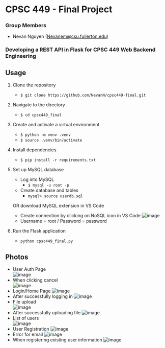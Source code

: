 # CPSC 449 - Final Project

### Group Members
- Nevan Nguyen (Nevanem@csu.fullerton.edu)

### Developing a REST API in Flask for CPSC 449 Web Backend Engineering

## Usage

1. Clone the repository

   - `$ git clone https://github.com/NevanN/cpsc449-final.git`

2. Navigate to the directory

   - `$ cd cpsc449_final`

3. Create and activate a virtual environment

   - `$ python -m venv .venv`
   - `$ source .venv/bin/activate`

4. Install dependencies

   - `$ pip install -r requirements.txt`

5. Set up MySQL database

   - Log into MySQL
     - `$ mysql -u root -p`
   - Create database and tables
     - `mysql> source userdb.sql`
    
   OR download MySQL extension in VS Code
   - Create connection by clicking on NoSQL icon in VS Code
![image](https://github.com/NevanN/cpsc449-final/assets/46946283/ede7f23f-d6d5-4efa-85e7-24fc2349d09f)
   - Username = root / Password = password

6. Run the Flask application

   - `python cpsc449_final.py`

## Photos
- User Auth Page                                                        
![image](https://github.com/NevanN/cpsc449-final/assets/46946283/c68b9496-9775-4e4c-b94a-b3a8e96cc139)
- When clicking cancel                                                     
![image](https://github.com/NevanN/cpsc449-final/assets/46946283/4a3674ca-21cd-42b5-b7c6-3c40c74e8999)
- Login/Home Page
![image](https://github.com/NevanN/cpsc449proj1/assets/46946283/2f5ed5c2-4aa9-47ff-8818-7384c90553e9)
- After successfully logging in
![image](https://github.com/NevanN/cpsc449-final/assets/46946283/0de2e098-bf2c-4ac8-bdd0-bda4df520904)
- File upload                                                                    
![image](https://github.com/NevanN/cpsc449-final/assets/46946283/98b9986b-7b38-40b3-860d-998e18633440)
- After successfully uploading file
![image](https://github.com/NevanN/cpsc449-final/assets/46946283/11a511db-9663-44ad-9e55-4fe971044e5f)
- List of users                        
![image](https://github.com/NevanN/cpsc449proj1/assets/46946283/4f664b8b-4e32-4d9b-99f5-7b23835f82c1)
- User Registration
![image](https://github.com/NevanN/cpsc449proj1/assets/46946283/f91f3a3d-a4ce-46c0-94ef-07f6a539ec77)
- Error for email
![image](https://github.com/NevanN/cpsc449proj1/assets/46946283/3679654c-daf9-4318-b2dc-8f649afd0e7c)
- When registering existing user information
![image](https://github.com/NevanN/cpsc449proj1/assets/46946283/5563ee28-cdf5-474a-817f-06d37d79f0b7)









